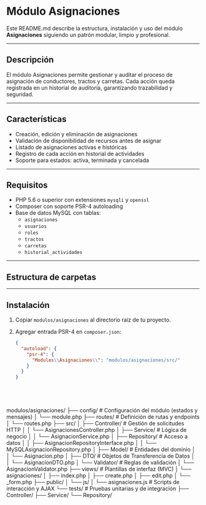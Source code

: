 # Módulo Asignaciones

Este README.md describe la estructura, instalación y uso del módulo **Asignaciones** siguiendo un patrón modular, limpio y profesional.

---

## Descripción

El módulo Asignaciones permite gestionar y auditar el proceso de asignación de conductores, tractos y carretas. Cada acción queda registrada en un historial de auditoría, garantizando trazabilidad y seguridad.

---

## Características

- Creación, edición y eliminación de asignaciones  
- Validación de disponibilidad de recursos antes de asignar  
- Listado de asignaciones activas e históricas  
- Registro de cada acción en historial de actividades  
- Soporte para estados: activa, terminada y cancelada  

---

## Requisitos

- PHP 5.6 o superior con extensiones `mysqli` y `openssl`  
- Composer con soporte PSR-4 autoloading  
- Base de datos MySQL con tablas:
  - `asignaciones`
  - `usuarios`
  - `roles`
  - `tractos`
  - `carretas`
  - `historial_actividades`

---

## Estructura de carpetas





---

## Instalación

1. Copiar `modulos/asignaciones` al directorio raíz de tu proyecto.  

2. Agregar entrada PSR-4 en `composer.json`:

   ```json
   {
     "autoload": {
       "psr-4": {
         "Modules\\Asignaciones\\": "modulos/asignaciones/src/"
       }
     }
   }






modulos/asignaciones/
├── config/                   # Configuración del módulo (estados y mensajes)
│   └── module.php
├── routes/                   # Definición de rutas y endpoints
│   └── routes.php
├── src/
│   ├── Controller/           # Gestión de solicitudes HTTP
│   │   └── AsignacionesController.php
│   ├── Service/              # Lógica de negocio
│   │   └── AsignacionService.php
│   ├── Repository/           # Acceso a datos
│   │   ├── AsignacionRepositoryInterface.php
│   │   └── MySQLAsignacionRepository.php
│   ├── Model/                # Entidades del dominio
│   │   └── Asignacion.php
│   ├── DTO/                  # Objetos de Transferencia de Datos
│   │   └── AsignacionDTO.php
│   └── Validator/            # Reglas de validación
│       └── AsignacionValidator.php
├── views/                    # Plantillas de interfaz (MVC)
│   └── asignaciones/
│       ├── index.php
│       ├── create.php
│       ├── edit.php
│       └── _form.php
├── public/
│   └── js/
│       └── asignaciones.js   # Scripts de interacción y AJAX
└── tests/                    # Pruebas unitarias y de integración
    ├── Controller/
    ├── Service/
    └── Repository/


